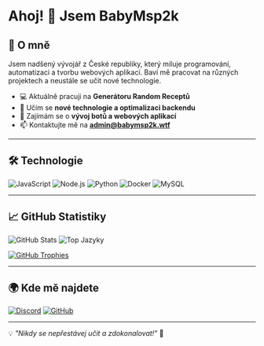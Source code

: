 # Ahoj! 👋 Jsem BabyMsp2k

## 🚀 O mně
Jsem nadšený vývojář z České republiky, který miluje programování, automatizaci a tvorbu webových aplikací. Baví mě pracovat na různých projektech a neustále se učit nové technologie.

- 💻 Aktuálně pracuji na **Generátoru Random Receptů**
- 🌱 Učím se **nové technologie a optimalizaci backendu**
- 🎯 Zajímám se o **vývoj botů a webových aplikací**
- 📫 Kontaktujte mě na **[admin@babymsp2k.wtf](mailto:admin@babymsp2k.wtf)**

---

## 🛠️ Technologie

![JavaScript](https://img.shields.io/badge/JavaScript-F7DF1E?style=for-the-badge&logo=javascript&logoColor=black)
![Node.js](https://img.shields.io/badge/Node.js-339933?style=for-the-badge&logo=nodedotjs&logoColor=white)
![Python](https://img.shields.io/badge/Python-3776AB?style=for-the-badge&logo=python&logoColor=white)
![Docker](https://img.shields.io/badge/Docker-2496ED?style=for-the-badge&logo=docker&logoColor=white)
![MySQL](https://img.shields.io/badge/MySQL-4479A1?style=for-the-badge&logo=mysql&logoColor=white)

---

## 📈 GitHub Statistiky

![GitHub Stats](https://github-readme-stats.vercel.app/api?username=BabyMsp2k&show_icons=true&theme=radical)
![Top Jazyky](https://github-readme-stats.vercel.app/api/top-langs/?username=BabyMsp2k&layout=compact&theme=radical)

[![GitHub Trophies](https://github-profile-trophy.vercel.app/?username=BabyMsp2k&theme=onedark)](https://github.com/ryo-ma/github-profile-trophy)

---

## 🌍 Kde mě najdete

[![Discord](https://img.shields.io/badge/Discord-5865F2?style=for-the-badge&logo=discord&logoColor=white)](https://discord.com/users/901509167863431229)
[![GitHub](https://img.shields.io/badge/GitHub-181717?style=for-the-badge&logo=github&logoColor=white)](https://github.com/BabyMsp2k)

---

💡 *"Nikdy se nepřestávej učit a zdokonalovat!"* 🚀

